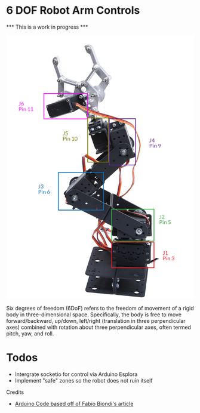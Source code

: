 6 DOF Robot Arm Controls
===

*** This is a work in progress ***

<p align="center">
  <img src="/extras/Diagram.png" alt="Arm Diagram"/>
</p>

Six degrees of freedom (6DoF) refers to the freedom of movement of a rigid body in three-dimensional space. Specifically, the body is free to move forward/backward, up/down, left/right (translation in three perpendicular axes) combined with rotation about three perpendicular axes, often termed pitch, yaw, and roll.


Todos
=== 

* Intergrate socketio for control via Arduino Esplora
* Implement "safe" zones so the robot does not ruin itself
 

Credits
* [Arduino Code based off of Fabio Biondi's article](http://www.fabiobiondi.com/blog/2014/02/html5-arduino-yun-and-angularjs-build-a-mobile-servo-controller/)